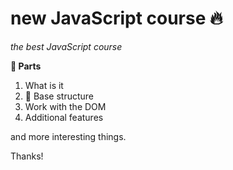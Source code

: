 # new JavaScript course 🔥
*the best JavaScript course*

**📘 Parts**
1. What is it
2. 🌟 Base structure
3. Work with the DOM
4. Additional features

 and more interesting things.
 
 Thanks!
